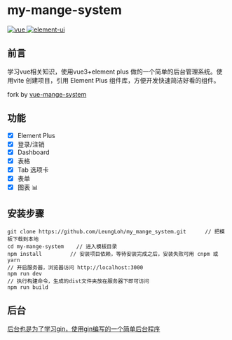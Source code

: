 # my-mange-system
<a href="https://github.com/vuejs/vue">
    <img src="https://img.shields.io/badge/vue-3.0.11-brightgreen.svg" alt="vue">
  </a>
  <a href="https://github.com/ElemeFE/element">
    <img src="https://img.shields.io/badge/element--ui-1.0.2-brightgreen.svg" alt="element-ui">
  </a>
  </a>

## 前言

学习vue相关知识，使用vue3+element plus 做的一个简单的后台管理系统。使用vite 创建项目，引用 Element Plus 组件库，方便开发快速简洁好看的组件。

fork by [vue-mange-system](https://github.com/lin-xin/vue-manage-system)

## 功能

-   [x] Element Plus
-   [x] 登录/注销
-   [x] Dashboard
-   [x] 表格
-   [x] Tab 选项卡
-   [x] 表单
-   [x] 图表 :bar_chart:

##  安装步骤

~~~shell
git clone https://github.com/LeungLoh/my_mange_system.git      // 把模板下载到本地
cd my-mange-system    // 进入模板目录
npm install         // 安装项目依赖，等待安装完成之后，安装失败可用 cnpm 或 yarn
// 开启服务器，浏览器访问 http://localhost:3000
npm run dev
// 执行构建命令，生成的dist文件夹放在服务器下即可访问
npm run build
~~~

## 后台
[后台也是为了学习gin，使用gin编写的一个简单后台程序](https://github.com/LeungLoh/my_mange_system-gin.git)



